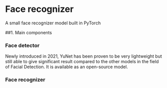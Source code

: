 # Face recognizer
A small face recognizer model built in PyTorch

##1. Main components
### Face detector
Newly introduced in 2021, YuNet has been proven to be very lightweight but still able to give significant result compared to the other models in the field of Facial Detection. It is available as an open-source model.

### Face recognizer
